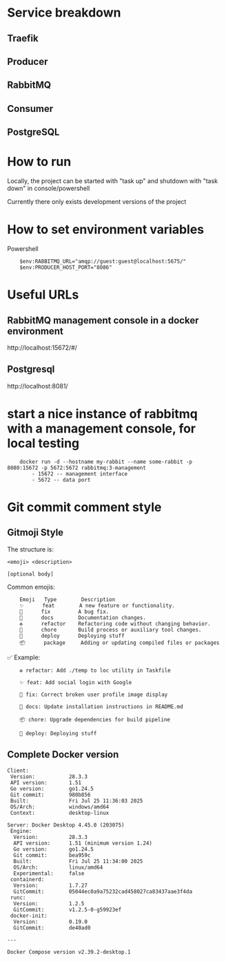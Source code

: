 # Service breakdown
## Traefik

## Producer

## RabbitMQ

## Consumer

## PostgreSQL

# How to run
Locally, the project can be started with "task up" and shutdown with "task down" in console/powershell

Currently there only exists development versions of the project

# How to set environment variables
Powershell
```
    $env:RABBITMQ_URL="amqp://guest:guest@localhost:5675/"
    $env:PRODUCER_HOST_PORT="8086"
```

# Useful URLs
## RabbitMQ management console in a docker environment
http://localhost:15672/#/

## Postgresql
http://localhost:8081/

# start a nice instance of rabbitmq with a management console, for local testing
```
    docker run -d --hostname my-rabbit --name some-rabbit -p 8080:15672 -p 5672:5672 rabbitmq:3-management
        - 15672 -- management interface
        - 5672 -- data port
```

# Git commit comment style
## Gitmoji Style
The structure is:
```
<emoji> <description>

[optional body]
```

Common emojis:
```
    Emoji   Type	    Description
    ✨      feat        A new feature or functionality.
    🐛      fix         A bug fix.
    📝      docs        Documentation changes.
    ♻️      refactor    Refactoring code without changing behavior.
    🔧      chore       Build process or auxiliary tool changes.
    🚀      deploy      Deploying stuff
    📦️      package     Adding or updating compiled files or packages

```

✅ Example:
```
    ♻️ refactor: Add ./temp to loc utility in Taskfile

    ✨ feat: Add social login with Google

    🐛 fix: Correct broken user profile image display

    📝 docs: Update installation instructions in README.md

    📦️ chore: Upgrade dependencies for build pipeline

    🚀 deploy: Deploying stuff
```

## Complete Docker version
```
Client:
 Version:           28.3.3
 API version:       1.51
 Go version:        go1.24.5
 Git commit:        980b856
 Built:             Fri Jul 25 11:36:03 2025
 OS/Arch:           windows/amd64
 Context:           desktop-linux

Server: Docker Desktop 4.45.0 (203075)
 Engine:
  Version:          28.3.3
  API version:      1.51 (minimum version 1.24)
  Go version:       go1.24.5
  Git commit:       bea959c
  Built:            Fri Jul 25 11:34:00 2025
  OS/Arch:          linux/amd64
  Experimental:     false
 containerd:
  Version:          1.7.27
  GitCommit:        05044ec0a9a75232cad458027ca83437aae3f4da
 runc:
  Version:          1.2.5
  GitCommit:        v1.2.5-0-g59923ef
 docker-init:
  Version:          0.19.0
  GitCommit:        de40ad0

---

Docker Compose version v2.39.2-desktop.1
```



